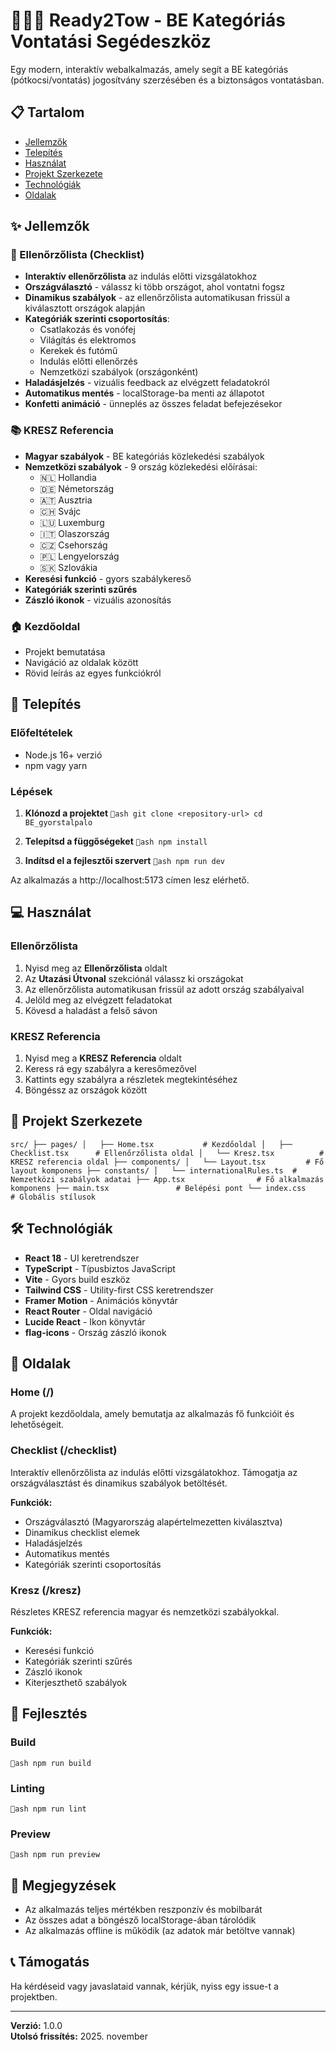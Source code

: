 ﻿# 🚗🔗🚛 Ready2Tow - BE Kategóriás Vontatási Segédeszköz

Egy modern, interaktív webalkalmazás, amely segít a BE kategóriás (pótkocsi/vontatás) jogosítvány szerzésében és a biztonságos vontatásban.

## 📋 Tartalom

- [Jellemzők](#jellemzők)
- [Telepítés](#telepítés)
- [Használat](#használat)
- [Projekt Szerkezete](#projekt-szerkezete)
- [Technológiák](#technológiák)
- [Oldalak](#oldalak)

## ✨ Jellemzők

### 🎯 Ellenőrzőlista (Checklist)
- **Interaktív ellenőrzőlista** az indulás előtti vizsgálatokhoz
- **Országválasztó** - válassz ki több országot, ahol vontatni fogsz
- **Dinamikus szabályok** - az ellenőrzőlista automatikusan frissül a kiválasztott országok alapján
- **Kategóriák szerinti csoportosítás**:
  - Csatlakozás és vonófej
  - Világítás és elektromos
  - Kerekek és futómű
  - Indulás előtti ellenőrzés
  - Nemzetközi szabályok (országonként)
- **Haladásjelzés** - vizuális feedback az elvégzett feladatokról
- **Automatikus mentés** - localStorage-ba menti az állapotot
- **Konfetti animáció** - ünneplés az összes feladat befejezésekor

### 📚 KRESZ Referencia
- **Magyar szabályok** - BE kategóriás közlekedési szabályok
- **Nemzetközi szabályok** - 9 ország közlekedési előírásai:
  - 🇳🇱 Hollandia
  - 🇩🇪 Németország
  - 🇦🇹 Ausztria
  - 🇨🇭 Svájc
  - 🇱🇺 Luxemburg
  - 🇮🇹 Olaszország
  - 🇨🇿 Csehország
  - 🇵🇱 Lengyelország
  - 🇸🇰 Szlovákia
- **Keresési funkció** - gyors szabálykereső
- **Kategóriák szerinti szűrés**
- **Zászló ikonok** - vizuális azonosítás

### 🏠 Kezdőoldal
- Projekt bemutatása
- Navigáció az oldalak között
- Rövid leírás az egyes funkciókról

## 🚀 Telepítés

### Előfeltételek
- Node.js 16+ verzió
- npm vagy yarn

### Lépések

1. **Klónozd a projektet**
``ash
git clone <repository-url>
cd BE_gyorstalpalo
``

2. **Telepítsd a függőségeket**
``ash
npm install
``

3. **Indítsd el a fejlesztői szervert**
``ash
npm run dev
``

Az alkalmazás a http://localhost:5173 címen lesz elérhető.

## 💻 Használat

### Ellenőrzőlista
1. Nyisd meg az **Ellenőrzőlista** oldalt
2. Az **Utazási Útvonal** szekciónál válassz ki országokat
3. Az ellenőrzőlista automatikusan frissül az adott ország szabályaival
4. Jelöld meg az elvégzett feladatokat
5. Kövesd a haladást a felső sávon

### KRESZ Referencia
1. Nyisd meg a **KRESZ Referencia** oldalt
2. Keress rá egy szabályra a keresőmezővel
3. Kattints egy szabályra a részletek megtekintéséhez
4. Böngéssz az országok között

## 📁 Projekt Szerkezete

``
src/
├── pages/
│   ├── Home.tsx           # Kezdőoldal
│   ├── Checklist.tsx      # Ellenőrzőlista oldal
│   └── Kresz.tsx          # KRESZ referencia oldal
├── components/
│   └── Layout.tsx         # Fő layout komponens
├── constants/
│   └── internationalRules.ts  # Nemzetközi szabályok adatai
├── App.tsx                # Fő alkalmazás komponens
├── main.tsx               # Belépési pont
└── index.css              # Globális stílusok
``

## 🛠️ Technológiák

- **React 18** - UI keretrendszer
- **TypeScript** - Típusbiztos JavaScript
- **Vite** - Gyors build eszköz
- **Tailwind CSS** - Utility-first CSS keretrendszer
- **Framer Motion** - Animációs könyvtár
- **React Router** - Oldal navigáció
- **Lucide React** - Ikon könyvtár
- **flag-icons** - Ország zászló ikonok

## 📄 Oldalak

### Home (/)
A projekt kezdőoldala, amely bemutatja az alkalmazás fő funkcióit és lehetőségeit.

### Checklist (/checklist)
Interaktív ellenőrzőlista az indulás előtti vizsgálatokhoz. Támogatja az országválasztást és dinamikus szabályok betöltését.

**Funkciók:**
- Országválasztó (Magyarország alapértelmezetten kiválasztva)
- Dinamikus checklist elemek
- Haladásjelzés
- Automatikus mentés
- Kategóriák szerinti csoportosítás

### Kresz (/kresz)
Részletes KRESZ referencia magyar és nemzetközi szabályokkal.

**Funkciók:**
- Keresési funkció
- Kategóriák szerinti szűrés
- Zászló ikonok
- Kiterjeszthető szabályok

## 🔧 Fejlesztés

### Build
``ash
npm run build
``

### Linting
``ash
npm run lint
``

### Preview
``ash
npm run preview
``

## 📝 Megjegyzések

- Az alkalmazás teljes mértékben reszponzív és mobilbarát
- Az összes adat a böngésző localStorage-ában tárolódik
- Az alkalmazás offline is működik (az adatok már betöltve vannak)

## 📞 Támogatás

Ha kérdéseid vagy javaslataid vannak, kérjük, nyiss egy issue-t a projektben.

---

**Verzió:** 1.0.0  
**Utolsó frissítés:** 2025. november
